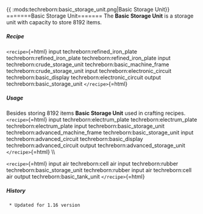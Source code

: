 {{ :mods:techreborn:basic_storage_unit.png|Basic Storage
Unit}} =======Basic Storage Unit======= The **Basic Storage Unit**
is a storage unit with capacity to store 8192 items.

##### Recipe

`<recipe>`{=html} input techreborn:refined_iron_plate
techreborn:refined_iron_plate techreborn:refined_iron_plate input
techreborn:crude_storage_unit techreborn:basic_machine_frame
techreborn:crude_storage_unit input techreborn:electronic_circuit
techreborn:basic_display techreborn:electronic_circuit output
techreborn:basic_storage_unit `</recipe>`{=html}

##### Usage

Besides storing 8192 items **Basic Storage Unit** used in crafting
recipes. `<recipe>`{=html} input techreborn:electrum_plate
techreborn:electrum_plate techreborn:electrum_plate input
techreborn:basic_storage_unit techreborn:advanced_machine_frame
techreborn:basic_storage_unit input techreborn:advanced_circuit
techreborn:basic_display techreborn:advanced_circuit output
techreborn:advanced_storage_unit `</recipe>`{=html} \\\\

`<recipe>`{=html} input air techreborn:cell air input techreborn:rubber
techreborn:basic_storage_unit techreborn:rubber input air
techreborn:cell air output techreborn:basic_tank_unit `</recipe>`{=html}

##### History

` * Updated for 1.16 version`
